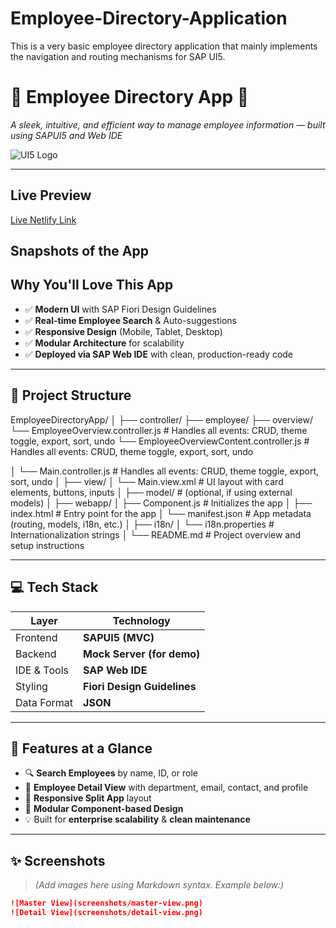 # Employee-Directory-Application
This is a very basic employee directory application that mainly implements the navigation and routing mechanisms for SAP UI5.
# 👥 Employee Directory App 📇  
*A sleek, intuitive, and efficient way to manage employee information — built using SAPUI5 and Web IDE*

![UI5 Logo]()

---
## Live Preview
[Live Netlify Link](https://employeedirectoryapplication.netlify.app/)

## Snapshots of the App


##  Why You'll Love This App

- ✅ **Modern UI** with SAP Fiori Design Guidelines  
- ✅ **Real-time Employee Search** & Auto-suggestions  
- ✅ **Responsive Design** (Mobile, Tablet, Desktop)  
- ✅ **Modular Architecture** for scalability  
- ✅ **Deployed via SAP Web IDE** with clean, production-ready code

---

## 🚀 Project Structure 
EmployeeDirectoryApp/
│
├── controller/
     ├── employee/
         ├── overview/
              └── EmployeeOverview.controller.js # Handles all events: CRUD, theme toggle, export, sort, undo
              └── EmployeeOverviewContent.controller.js # Handles all events: CRUD, theme toggle, export, sort, undo
            
│ └── Main.controller.js # Handles all events: CRUD, theme toggle, export, sort, undo
│
├── view/
│ └── Main.view.xml # UI layout with card elements, buttons, inputs
│
├── model/ # (optional, if using external models)
│
├── webapp/
│ ├── Component.js # Initializes the app
│ ├── index.html # Entry point for the app
│ └── manifest.json # App metadata (routing, models, i18n, etc.)
│
├── i18n/
│ └── i18n.properties # Internationalization strings
│
└── README.md # Project overview and setup instructions

---

## 💻 Tech Stack

| Layer        | Technology         |
|--------------|--------------------|
| Frontend     | **SAPUI5 (MVC)**   |
| Backend      | **Mock Server (for demo)** |
| IDE & Tools  | **SAP Web IDE**    |
| Styling      | **Fiori Design Guidelines** |
| Data Format  | **JSON**           |

---

## 🧠 Features at a Glance

- 🔍 **Search Employees** by name, ID, or role  
- 📄 **Employee Detail View** with department, email, contact, and profile  
- 🧭 **Responsive Split App** layout  
- 📁 **Modular Component-based Design**  
- 💡 Built for **enterprise scalability** & **clean maintenance**

---

## ✨ Screenshots

> _(Add images here using Markdown syntax. Example below:)_

```md
![Master View](screenshots/master-view.png)
![Detail View](screenshots/detail-view.png)

